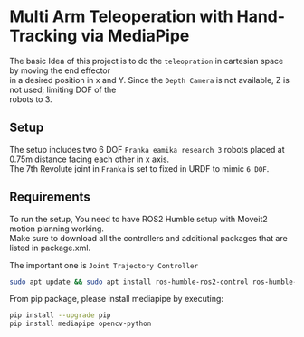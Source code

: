 # Multi Arm Teleoperation with Hand-Tracking via MediaPipe

The basic Idea of this project is to do the `teleopration` in cartesian space by moving the end effector  
in a desired position in x and Y. Since the `Depth Camera` is not available, Z is not used; limiting DOF of the  
robots to 3.

## Setup

The setup includes two 6 DOF `Franka_eamika research 3` robots placed at 0.75m distance facing each other in x axis.  
The 7th Revolute joint in `Franka` is set to fixed in URDF to mimic `6 DOF`. 

## Requirements

To run the setup, You need to have ROS2 Humble setup with Moveit2 motion planning working.  
Make sure to download all the controllers and additional packages that are listed in package.xml.

The important one is `Joint Trajectory Controller`

```bash
sudo apt update && sudo apt install ros-humble-ros2-control ros-humble-ros2-controllers 
```


From pip package, please install mediapipe by executing:

```bash
pip install --upgrade pip
pip install mediapipe opencv-python
```

